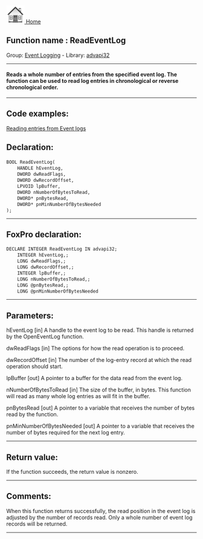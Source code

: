 [<img src="../../images/home.png"> Home ](https://github.com/VFPX/Win32API)  

## Function name : ReadEventLog
Group: [Event Logging](../../functions_group.md#Event_Logging)  -  Library: [advapi32](../../libraries.md#advapi32)  
***  


#### Reads a whole number of entries from the specified event log. The function can be used to read log entries in chronological or reverse chronological order.
***  


## Code examples:
[Reading entries from Event logs](../../samples/sample_524.md)  

## Declaration:
```foxpro  
BOOL ReadEventLog(
	HANDLE hEventLog,
	DWORD dwReadFlags,
	DWORD dwRecordOffset,
	LPVOID lpBuffer,
	DWORD nNumberOfBytesToRead,
	DWORD* pnBytesRead,
	DWORD* pnMinNumberOfBytesNeeded
);  
```  
***  


## FoxPro declaration:
```foxpro  
DECLARE INTEGER ReadEventLog IN advapi32;
	INTEGER hEventLog,;
	LONG dwReadFlags,;
	LONG dwRecordOffset,;
	INTEGER lpBuffer,;
	LONG nNumberOfBytesToRead,;
	LONG @pnBytesRead,;
	LONG @pnMinNumberOfBytesNeeded  
```  
***  


## Parameters:
hEventLog 
[in] A handle to the event log to be read. This handle is returned by the OpenEventLog function. 

dwReadFlags 
[in] The options for how the read operation is to proceed.

dwRecordOffset 
[in] The number of the log-entry record at which the read operation should start. 

lpBuffer 
[out] A pointer to a buffer for the data read from the event log. 

nNumberOfBytesToRead 
[in] The size of the buffer, in bytes. This function will read as many whole log entries as will fit in the buffer.

pnBytesRead 
[out] A pointer to a variable that receives the number of bytes read by the function. 

pnMinNumberOfBytesNeeded
[out] A pointer to a variable that receives the number of bytes required for the next log entry.   
***  


## Return value:
If the function succeeds, the return value is nonzero.  
***  


## Comments:
When this function returns successfully, the read position in the event log is adjusted by the number of records read. Only a whole number of event log records will be returned.  
  
***  


